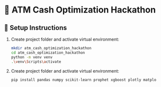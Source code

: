 # 🏦 ATM Cash Optimization Hackathon

## 📁 Setup Instructions

1. Create project folder and activate virtual environment:
   ```bash
   mkdir atm_cash_optimization_hackathon
   cd atm_cash_optimization_hackathon
   python -m venv venv
   .\venv\Scripts\activate

2. Create project folder and activate virtual environment:
   ```bash
   pip install pandas numpy scikit-learn prophet xgboost plotly matplotlib